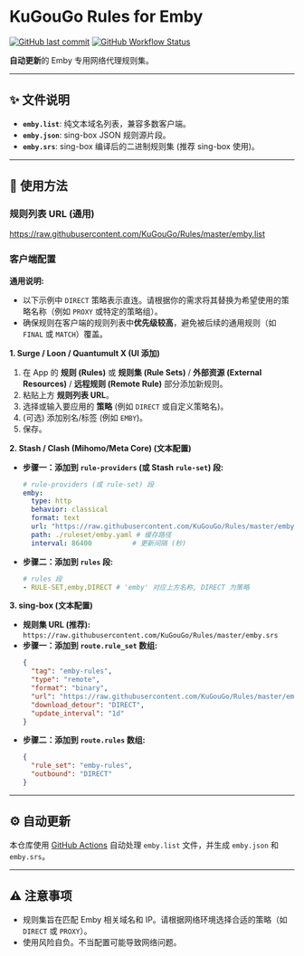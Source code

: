 # KuGouGo Rules for Emby

[![GitHub last commit](https://img.shields.io/github/last-commit/KuGouGo/Rules?label=Last%20Updated)](https://github.com/KuGouGo/Rules/commits/main)
[![GitHub Workflow Status](https://img.shields.io/github/actions/workflow/status/KuGouGo/Rules/update-rules.yml?branch=main&label=Auto%20Update)](https://github.com/KuGouGo/Rules/actions/workflows/update-rules.yml)

**自动更新**的 Emby 专用网络代理规则集。

---

## ✨ 文件说明

*   **`emby.list`**: 纯文本域名列表，兼容多数客户端。
*   **`emby.json`**: sing-box JSON 规则源片段。
*   **`emby.srs`**: sing-box 编译后的二进制规则集 (推荐 sing-box 使用)。

---

## 🚀 使用方法

### 规则列表 URL (通用)

https://raw.githubusercontent.com/KuGouGo/Rules/master/emby.list

### 客户端配置

**通用说明:**
*   以下示例中 `DIRECT` 策略表示直连。请根据你的需求将其替换为希望使用的策略名称（例如 `PROXY` 或特定的策略组）。
*   确保规则在客户端的规则列表中**优先级较高**，避免被后续的通用规则（如 `FINAL` 或 `MATCH`）覆盖。

**1. Surge / Loon / Quantumult X (UI 添加)**

1.  在 App 的 **规则 (Rules)** 或 **规则集 (Rule Sets)** / **外部资源 (External Resources)** / **远程规则 (Remote Rule)** 部分添加新规则。
2.  粘贴上方 **规则列表 URL**。
3.  选择或输入要应用的 **策略** (例如 `DIRECT` 或自定义策略名)。
4.  (可选) 添加别名/标签 (例如 `EMBY`)。
5.  保存。

**2. Stash / Clash (Mihomo/Meta Core) (文本配置)**

*   **步骤一：添加到 `rule-providers` (或 Stash `rule-set`) 段:**
    ```yaml
    # rule-providers (或 rule-set) 段
    emby:
      type: http
      behavior: classical
      format: text
      url: "https://raw.githubusercontent.com/KuGouGo/Rules/master/emby.list"
      path: ./ruleset/emby.yaml # 缓存路径
      interval: 86400          # 更新间隔 (秒)
    ```
*   **步骤二：添加到 `rules` 段:**
    ```yaml
    # rules 段
    - RULE-SET,emby,DIRECT # 'emby' 对应上方名称, DIRECT 为策略
    ```

**3. sing-box (文本配置)**

*   **规则集 URL (推荐):** `https://raw.githubusercontent.com/KuGouGo/Rules/master/emby.srs`
*   **步骤一：添加到 `route.rule_set` 数组:**
    ```json
    {
      "tag": "emby-rules",
      "type": "remote",
      "format": "binary",
      "url": "https://raw.githubusercontent.com/KuGouGo/Rules/master/emby.srs",
      "download_detour": "DIRECT", 
      "update_interval": "1d"      
    }
    ```
*   **步骤二：添加到 `route.rules` 数组:**
    ```json
    {
      "rule_set": "emby-rules", 
      "outbound": "DIRECT"     
    }
    ```

---

## ⚙️ 自动更新

本仓库使用 [GitHub Actions](https://github.com/KuGouGo/Rules/actions) 自动处理 `emby.list` 文件，并生成 `emby.json` 和 `emby.srs`。

---

## ⚠️ 注意事项

*   规则集旨在匹配 Emby 相关域名和 IP。请根据网络环境选择合适的策略（如 `DIRECT` 或 `PROXY`）。
*   使用风险自负。不当配置可能导致网络问题。
